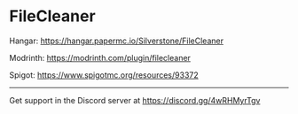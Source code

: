 # FileCleaner
Hangar: https://hangar.papermc.io/Silverstone/FileCleaner

Modrinth: https://modrinth.com/plugin/filecleaner

Spigot: https://www.spigotmc.org/resources/93372

---

Get support in the Discord server at https://discord.gg/4wRHMyrTgv
